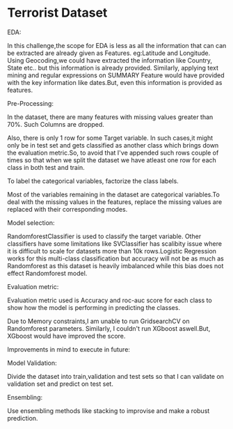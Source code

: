# Terrorist Dataset
EDA:

In this challenge,the scope for EDA is less as all the information that can can be extracted are already given as Features.
eg:Latitude and Longitude.
	Using Geocoding,we could have extracted the information like Country, State etc.. but this information is already provided. Similarly, 
    applying text mining and regular expressions on SUMMARY Feature would have provided with the key information like dates.But, even this information is provided as features. 
    
Pre-Processing:



In the dataset, there are many features with missing values greater than 70%. Such Columns are dropped.


Also, there is only 1 row for some Target variable. In such cases,it might only be in test set and gets classified as another class which  brings down the evaluation metric.So, to avoid that I've appended such rows couple of times so that when we split the dataset we have atleast one row for each class in both test and train.


To label the categorical variables, factorize the class labels.


Most of the variables remaining in the dataset are categorical variables.To deal with the missing values in the features, replace the missing values are replaced with their corresponding modes.   

Model selection:


RandomforestClassifier is used to classify the target variable. Other classifiers have some limitations like SVClassifier has scalibity issue where it is difficult to scale for datasets more than 10k rows.Logistic Regression works for this multi-class classification but accuracy will not be as much as Randomforest as this dataset is heavily imbalanced while this bias does not effect Randomforest model.

Evaluation metric:


Evaluation metric used is Accuracy and roc-auc score for each class to show how the model is performing in predicting the classes. 

Due to Memory constraints,I am unable to run GridsearchCV on Randomforest parameters. Similarly, I couldn't run XGboost aswell.But, XGboost would have improved the score.

Improvements in mind to execute in future:

Model Validation:

Divide the dataset into train,validation and test sets so that I can validate on validation set and predict on test set.

Ensembling:


Use ensembling methods like stacking to improvise and make a robust prediction.
